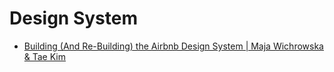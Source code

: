 # Design System

- [Building (And Re-Building) the Airbnb Design System | Maja Wichrowska & Tae Kim](https://youtu.be/fHQ1WSx41CA)

